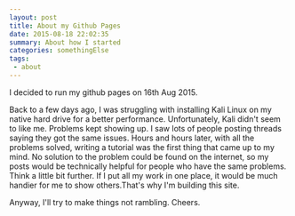 ```yaml
---
layout: post
title: About my Github Pages
date: 2015-08-18 22:02:35
summary: About how I started
categories: somethingElse
tags: 
 - about
---
```

I decided to run my github pages on 16th Aug 2015. 

Back to a few days ago, I was struggling with installing Kali Linux on my native hard drive for a better performance. Unfortunately, Kali didn't seem to like me. Problems kept showing up. I saw lots of people posting threads saying they got the same issues. Hours and hours later, with all the problems solved, writing a tutorial was the first thing that came up to my mind. No solution to the problem could be found on the internet, so my posts would be technically helpful for people who have the same problems. Think a little bit further. If I put all my work in one place, it would be much handier for me to show others.That's why I'm building this site.

Anyway, I'll try to make things not rambling. Cheers. 